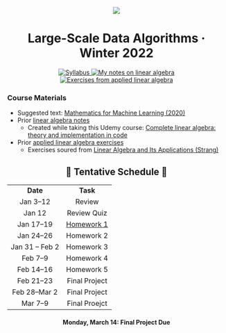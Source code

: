 <p align="center">
  <img src="../../.assets/images/applied.ico" />
</p>

<h1 align="center">Large-Scale Data Algorithms · Winter 2022</h1>

<p align="center">
    <a href="Vassilevski MTH371 winter 2022 class syllabus-with-schedule.pdf">
    <img title="Syllabus" src="https://img.shields.io/badge/MTH: 371-syllabus-informational?logo=adobe-acrobat-reader" > </a>
    <a href="../../.assets/prior/linear-algebra.pdf">
    <img title="My notes on linear algebra" src="https://img.shields.io/badge/prior notes-linear algebra-informational?logo=latex">
    </a>
    <a href="../../.assets/prior/applied-linear.pdf">
    <img title="Exercises from applied linear algebra" src="https://img.shields.io/badge/prior notes-applied linear algebra-informational?logo=latex">
    </a>
</p>

### Course Materials

- Suggested text: [Mathematics for Machine Learning (2020)](https://u1lib.org/book/5523576/586140)
- Prior [linear algebra notes](../../.assets/prior/linear-algebra.pdf)
  - Created while taking this Udemy course: [Complete linear algebra: theory and implementation in code](https://www.udemy.com/course/linear-algebra-theory-and-implementation/)
- Prior [applied linear algebra exercises](../../.assets/prior/applied-linear.pdf)
  - Exercises soured from [Linear Algebra and Its Applications (Strang)](https://u1lib.org/book/954299/ecb05c)

<h2 align="center">📅 Tentative Schedule 📅</h2>

<table align="center">
  <tr>
    <td align="center"><strong>Date</strong></td>
    <td align="center"><strong>Task</strong></td>
  </tr>
  <tr>
    <td align="center">Jan 3&ndash;12</td>
    <td align="center">Review</td>
  </tr>
  <tr>
    <td align="center">Jan 12</td>
    <td align="center">Review Quiz</td>
  </tr>
  <tr>
    <td align="center">Jan 17&ndash;19</td>
    <td align="center"><a href="https://github.com/nosvagor/notes/blob/main/python/mth-371/homework/hw1.py">Homework 1</a></td>
  </tr>
  <tr>
    <td align="center">Jan 24&ndash;26</td>
    <td align="center">Homework 2</td>
  </tr>
  <tr>
    <td align="center">Jan 31 &ndash; Feb 2</td>
    <td align="center">Homework 3</td>
  </tr>
  <tr>
    <td align="center">Feb 7&ndash;9</td>
    <td align="center">Homework 4</td>
  </tr>
  <tr>
    <td align="center">Feb 14&ndash;16</td>
    <td align="center">Homework 5</td>
  </tr>
  <tr>
    <td align="center">Feb 21&ndash;23</td>
    <td align="center">Final Project</td>
  </tr>
  <tr>
    <td align="center">Feb 28&ndash;Mar 2</td>
    <td align="center">Final Project</td>
  </tr>
  <tr>
    <td align="center">Mar 7&ndash;9</td>
    <td align="center">Final Proejct</td>
  </tr>
</table>

<h4 align="center">Monday, March 14: Final Project Due</h4>

